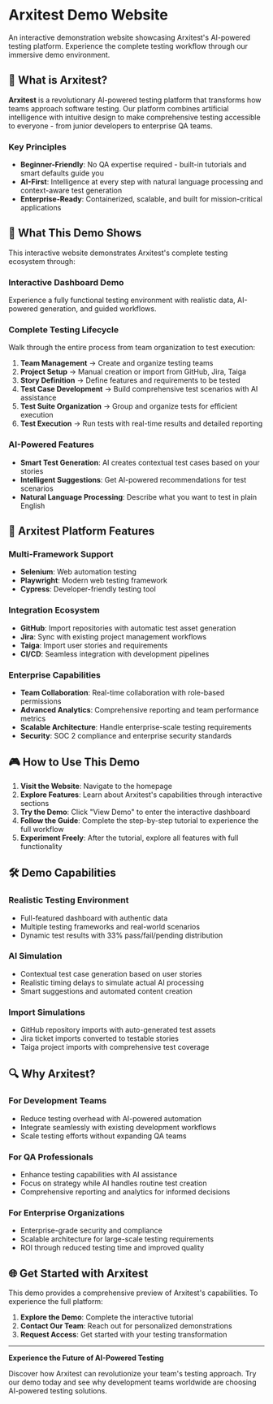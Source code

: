 # Arxitest Demo Website

An interactive demonstration website showcasing Arxitest's AI-powered testing platform. Experience the complete testing workflow through our immersive demo environment.

## 🎯 What is Arxitest?

**Arxitest** is a revolutionary AI-powered testing platform that transforms how teams approach software testing. Our platform combines artificial intelligence with intuitive design to make comprehensive testing accessible to everyone - from junior developers to enterprise QA teams.

### Key Principles
- **Beginner-Friendly**: No QA expertise required - built-in tutorials and smart defaults guide you
- **AI-First**: Intelligence at every step with natural language processing and context-aware test generation
- **Enterprise-Ready**: Containerized, scalable, and built for mission-critical applications

## 🌟 What This Demo Shows

This interactive website demonstrates Arxitest's complete testing ecosystem through:

### **Interactive Dashboard Demo**
Experience a fully functional testing environment with realistic data, AI-powered generation, and guided workflows.

### **Complete Testing Lifecycle**
Walk through the entire process from team organization to test execution:

1. **Team Management** → Create and organize testing teams
2. **Project Setup** → Manual creation or import from GitHub, Jira, Taiga
3. **Story Definition** → Define features and requirements to be tested
4. **Test Case Development** → Build comprehensive test scenarios with AI assistance
5. **Test Suite Organization** → Group and organize tests for efficient execution
6. **Test Execution** → Run tests with real-time results and detailed reporting

### **AI-Powered Features**
- **Smart Test Generation**: AI creates contextual test cases based on your stories
- **Intelligent Suggestions**: Get AI-powered recommendations for test scenarios
- **Natural Language Processing**: Describe what you want to test in plain English

## 🚀 Arxitest Platform Features

### **Multi-Framework Support**
- **Selenium**: Web automation testing
- **Playwright**: Modern web testing framework
- **Cypress**: Developer-friendly testing tool

### **Integration Ecosystem**
- **GitHub**: Import repositories with automatic test asset generation
- **Jira**: Sync with existing project management workflows
- **Taiga**: Import user stories and requirements
- **CI/CD**: Seamless integration with development pipelines

### **Enterprise Capabilities**
- **Team Collaboration**: Real-time collaboration with role-based permissions
- **Advanced Analytics**: Comprehensive reporting and team performance metrics
- **Scalable Architecture**: Handle enterprise-scale testing requirements
- **Security**: SOC 2 compliance and enterprise security standards

## 🎮 How to Use This Demo

1. **Visit the Website**: Navigate to the homepage
2. **Explore Features**: Learn about Arxitest's capabilities through interactive sections
3. **Try the Demo**: Click "View Demo" to enter the interactive dashboard
4. **Follow the Guide**: Complete the step-by-step tutorial to experience the full workflow
5. **Experiment Freely**: After the tutorial, explore all features with full functionality

## 🛠 Demo Capabilities

### **Realistic Testing Environment**
- Full-featured dashboard with authentic data
- Multiple testing frameworks and real-world scenarios  
- Dynamic test results with 33% pass/fail/pending distribution

### **AI Simulation**
- Contextual test case generation based on user stories
- Realistic timing delays to simulate actual AI processing
- Smart suggestions and automated content creation

### **Import Simulations**
- GitHub repository imports with auto-generated test assets
- Jira ticket imports converted to testable stories
- Taiga project imports with comprehensive test coverage

## 🔍 Why Arxitest?

### **For Development Teams**
- Reduce testing overhead with AI-powered automation
- Integrate seamlessly with existing development workflows
- Scale testing efforts without expanding QA teams

### **For QA Professionals**
- Enhance testing capabilities with AI assistance
- Focus on strategy while AI handles routine test creation
- Comprehensive reporting and analytics for informed decisions

### **For Enterprise Organizations**
- Enterprise-grade security and compliance
- Scalable architecture for large-scale testing requirements
- ROI through reduced testing time and improved quality

## 🌐 Get Started with Arxitest

This demo provides a comprehensive preview of Arxitest's capabilities. To experience the full platform:

1. **Explore the Demo**: Complete the interactive tutorial
2. **Contact Our Team**: Reach out for personalized demonstrations
3. **Request Access**: Get started with your testing transformation

---

**Experience the Future of AI-Powered Testing**

Discover how Arxitest can revolutionize your team's testing approach. Try our demo today and see why development teams worldwide are choosing AI-powered testing solutions.